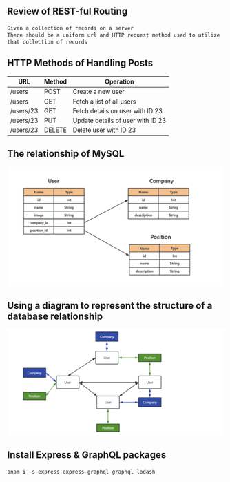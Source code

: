 ## Review of REST-ful Routing

```
Given a collection of records on a server
There should be a uniform url and HTTP request method used to utilize that collection of records
```

## HTTP Methods of Handling Posts

| URL | Method | Operation |
| --- | --- | --- |
| /users | POST | Create a new user |
| /users | GET | Fetch a list of all users |
| /users/23 | GET | Fetch details on user with ID 23 |
| /users/23 | PUT | Update details of user with ID 23 |
| /users/23 | DELETE | Delete user with ID 23 |

## The relationship of MySQL 

<img src="./images/relationship.png">

## Using a diagram to represent the structure of a database relationship

<img src="./images/graphql.png">

## Install Express & GraphQL packages

```
pnpm i -s express express-graphql graphql lodash
```